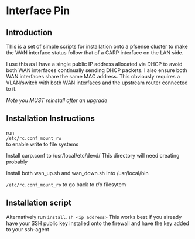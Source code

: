 Interface Pin
=============

Introduction
------------

This is a set of simple scripts for installation onto a pfsense
cluster to make the WAN interface status follow that of a CARP
interface on the LAN side.

I use this as I have a single public IP address allocated via DHCP to
avoid both WAN interfaces continually sending DHCP packets.  I also
ensure both WAN interfaces share the same MAC address.  This obviously
requires a VLAN/switch with both WAN interfaces and the upstream
router connected to it.

*Note you MUST reinstall after an upgrade*

Installation Instructions
-------------------------

run  
`/etc/rc.conf_mount_rw`  
to enable write to file systems

Install carp.conf to /usr/local/etc/devd/
This directory will need
creating probably

Install both wan_up.sh and wan_down.sh into /usr/local/bin


`/etc/rc.conf_mount_ro`
to go back to r/o filesytem

Installation script
-------------------

Alternatively run
`install.sh <ip address>`
This works best if you already have your SSH public key installed onto
the firewall and have the key added to your ssh-agent
